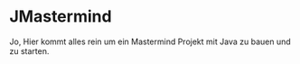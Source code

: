 # JMastermind
Jo, Hier kommt alles rein um ein Mastermind Projekt mit Java zu bauen und zu starten.

